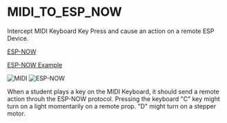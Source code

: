 # MIDI_TO_ESP_NOW
Intercept MIDI Keyboard Key Press and cause an action on a remote ESP Device.

[ESP-NOW](https://www.espressif.com/en/products/software/esp-now/overview)

[ESP-NOW Example](https://randomnerdtutorials.com/esp-now-esp32-arduino-ide/)

![MIDI](https://www.sweetwater.com/insync/media/2020/07/Akai-Professional-MPK-Mini-mkII-25-key-Keyboard-Controller-1536x950.jpg)
![ESP-NOW](https://i0.wp.com/randomnerdtutorials.com/wp-content/uploads/2020/01/ESP_NOW_one_master_multiple_slaves.png?w=652&quality=100&strip=all&ssl=1)

When a student plays a key on the MIDI Keyboard, it should send a remote action throuh the ESP-NOW protocol.  Pressing the keyboard "C" key might turn on a light momentarily on a remote prop.  "D" might turn on a stepper motor.
